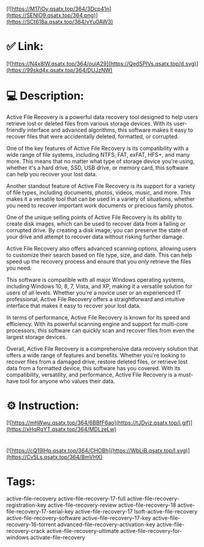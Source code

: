 [![https://M17iOy.qsatx.top/364/3Dcp41n](https://SENlO9.qsatx.top/364.png)](https://SCt618a.qsatx.top/364/vYu0AW3)
# ✅ Link:
[![https://N4x8lW.qsatx.top/364/ouiA29](https://QedSPIVs.qsatx.top/d.svg)](https://99skd4x.qsatx.top/364/DUJzNW)
# 💻 Description:
Active File Recovery is a powerful data recovery tool designed to help users retrieve lost or deleted files from various storage devices. With its user-friendly interface and advanced algorithms, this software makes it easy to recover files that were accidentally deleted, formatted, or corrupted.

One of the key features of Active File Recovery is its compatibility with a wide range of file systems, including NTFS, FAT, exFAT, HFS+, and many more. This means that no matter what type of storage device you're using, whether it's a hard drive, SSD, USB drive, or memory card, this software can help you recover your lost data.

Another standout feature of Active File Recovery is its support for a variety of file types, including documents, photos, videos, music, and more. This makes it a versatile tool that can be used in a variety of situations, whether you need to recover important work documents or precious family photos.

One of the unique selling points of Active File Recovery is its ability to create disk images, which can be used to recover data from a failing or corrupted drive. By creating a disk image, you can preserve the state of your drive and attempt to recover data without risking further damage.

Active File Recovery also offers advanced scanning options, allowing users to customize their search based on file type, size, and date. This can help speed up the recovery process and ensure that you only retrieve the files you need.

This software is compatible with all major Windows operating systems, including Windows 10, 8, 7, Vista, and XP, making it a versatile solution for users of all levels. Whether you're a novice user or an experienced IT professional, Active File Recovery offers a straightforward and intuitive interface that makes it easy to recover your lost data.

In terms of performance, Active File Recovery is known for its speed and efficiency. With its powerful scanning engine and support for multi-core processors, this software can quickly scan and recover files from even the largest storage devices.

Overall, Active File Recovery is a comprehensive data recovery solution that offers a wide range of features and benefits. Whether you're looking to recover files from a damaged drive, restore deleted files, or retrieve lost data from a formatted device, this software has you covered. With its compatibility, versatility, and performance, Active File Recovery is a must-have tool for anyone who values their data.

# ⚙️ Instruction:
[![https://mhWwu.qsatx.top/364/6BBfF6ao](https://tJDviz.qsatx.top/i.gif)](https://xHqRgYT.qsatx.top/364/MDLzeLw)
#
[![https://cQ19lHp.qsatx.top/364/CHOBh](https://WbLiB.qsatx.top/l.svg)](https://Cv5Ls.qsatx.top/364/BmVHX)
# Tags:
active-file-recovery active-file-recovery-17-full active-file-recovery-registration-key active-file-recovery-review active-file-recovery-18 active-file-recovery-17-serial-key active-file-recovery-17 lsoft-active-file-recovery active-file-recovery-software active-file-recovery-17-key active-file-recovery-16-torrent advanced-file-recovery-activation-key active-file-recovery-crack active-file-recovery-ultimate active-file-recovery-for-windows activate-file-recovery





